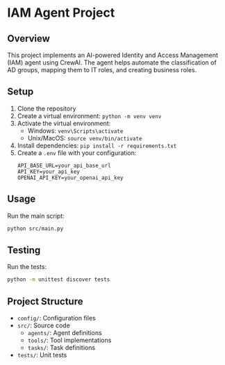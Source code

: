 # IAM Agent Project

## Overview
This project implements an AI-powered Identity and Access Management (IAM) agent using CrewAI. The agent helps automate the classification of AD groups, mapping them to IT roles, and creating business roles.

## Setup
1. Clone the repository
2. Create a virtual environment: `python -m venv venv`
3. Activate the virtual environment:
   - Windows: `venv\Scripts\activate`
   - Unix/MacOS: `source venv/bin/activate`
4. Install dependencies: `pip install -r requirements.txt`
5. Create a `.env` file with your configuration:
   ```
   API_BASE_URL=your_api_base_url
   API_KEY=your_api_key
   OPENAI_API_KEY=your_openai_api_key
   ```

## Usage
Run the main script:
```bash
python src/main.py
```

## Testing
Run the tests:
```bash
python -m unittest discover tests
```

## Project Structure
- `config/`: Configuration files
- `src/`: Source code
  - `agents/`: Agent definitions
  - `tools/`: Tool implementations
  - `tasks/`: Task definitions
- `tests/`: Unit tests